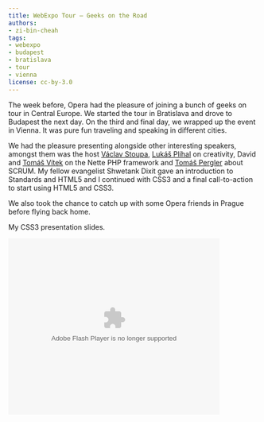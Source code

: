 ```yaml
---
title: WebExpo Tour — Geeks on the Road
authors:
- zi-bin-cheah
tags:
- webexpo
- budapest
- bratislava
- tour
- vienna
license: cc-by-3.0
---
```


<p>
The week before, Opera had the pleasure of joining a bunch of geeks on tour in Central Europe. We started the tour in Bratislava and drove to Budapest the next day. On the third and final day, we wrapped up the event in Vienna. It was pure fun traveling and speaking in different cities.
</p>
<p>We had the pleasure presenting alongside other interesting speakers, amongst them was the host <a href="http://webexpo.net/">Václav Stoupa</a>, <a href="http://twitter.com/browser">Lukáš Plíhal</a> on creativity, David and <a href="http://twitter.com/tomikvitek">Tomáš Vítek</a> on the Nette PHP framework and <a href="http://cz.linkedin.com/in/tazzy">Tomáš Pergler</a> about SCRUM. My fellow evangelist Shwetank Dixit gave an introduction to Standards and HTML5 and I continued with CSS3 and a final call-to-action to start using HTML5 and CSS3.
</p>
<p>
We also took the chance to catch up with some Opera friends in Prague before flying back home.
</p>

My CSS3 presentation slides.
<div style="width:425px" id="__ss_4506160"><strong style="display:block;margin:12px 0 4px"></strong><object id="__sse4506160" width="425" height="355"><param name="movie" value="http://static.slidesharecdn.com/swf/ssplayer2.swf?doc=zibinwebexpotourgeneral-100615090627-phpapp02&amp;stripped_title=zibin-webexpo-tour-2010" /><param name="allowFullScreen" value="true" /><param name="allowScriptAccess" value="never" /><embed name="__sse4506160" src="http://static.slidesharecdn.com/swf/ssplayer2.swf?doc=zibinwebexpotourgeneral-100615090627-phpapp02&amp;stripped_title=zibin-webexpo-tour-2010" type="application/x-shockwave-flash" allowfullscreen="true" width="425" height="355" allowscriptaccess="never" /></object></div>

